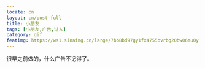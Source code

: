 ```yaml
---
locate: cn
layout: cn/post-full
title: 小朋友
tags: [小朋友,广告,过人]
category: gif
featimg: https://ws1.sinaimg.cn/large/7bb8bd97gy1fx4755bvrbg20bw06mu0y.gif
---
```


很早之前做的，什么广告不记得了。